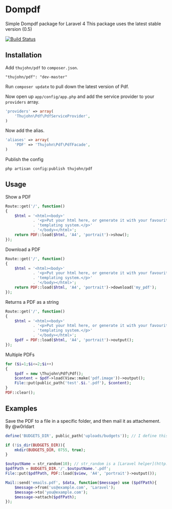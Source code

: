 # Dompdf

Simple Dompdf package for Laravel 4
This package uses the latest stable version (0.5)

[![Build Status](https://travis-ci.org/thujohn/pdf-l4.png?branch=master)](https://travis-ci.org/thujohn/pdf-l4)


## Installation

Add `thujohn/pdf` to `composer.json`.
```
"thujohn/pdf": "dev-master"
```
    
Run `composer update` to pull down the latest version of Pdf.

Now open up `app/config/app.php` and add the service provider to your `providers` array.
```php
'providers' => array(
	'Thujohn\Pdf\PdfServiceProvider',
)
```
Now add the alias.
```php
'aliases' => array(
	'PDF' => 'Thujohn\Pdf\PdfFacade',
)
```
Publish the config
```
php artisan config:publish thujohn/pdf
```


## Usage

Show a PDF
```php
Route::get('/', function()
{
	$html = '<html><body>'
			. '<p>Put your html here, or generate it with your favourite '
			. 'templating system.</p>'
			. '</body></html>';
	return PDF::load($html, 'A4', 'portrait')->show();
});
```

Download a PDF
```php
Route::get('/', function()
{
	$html = '<html><body>'
			. '<p>Put your html here, or generate it with your favourite '
			. 'templating system.</p>'
			. '</body></html>';
	return PDF::load($html, 'A4', 'portrait')->download('my_pdf');
});
```

Returns a PDF as a string
```php
Route::get('/', function()
{
	$html = '<html><body>'
			. '<p>Put your html here, or generate it with your favourite '
			. 'templating system.</p>'
			. '</body></html>';
	$pdf = PDF::load($html, 'A4', 'portrait')->output();
});
```

Multiple PDFs
```php
for ($i=1;$i<=2;$i++)
{
	$pdf = new \Thujohn\Pdf\Pdf();
	$content = $pdf->load(View::make('pdf.image'))->output();
	File::put(public_path('test'.$i.'.pdf'), $content);
}
PDF::clear();
```


## Examples

Save the PDF to a file in a specific folder, and then mail it as attachement.
By @w0rldart

```php
define('BUDGETS_DIR', public_path('uploads/budgets')); // I define this in a constants.php file

if (!is_dir(BUDGETS_DIR)){
	mkdir(BUDGETS_DIR, 0755, true);
}

$outputName = str_random(10); // str_random is a [Laravel helper](http://laravel.com/docs/helpers#strings)
$pdfPath = BUDGETS_DIR.'/'.$outputName.'.pdf';
File::put($pdfPath, PDF::load($view, 'A4', 'portrait')->output());

Mail::send('emails.pdf', $data, function($message) use ($pdfPath){
	$message->from('us@example.com', 'Laravel');
	$message->to('you@example.com');
	$message->attach($pdfPath);
});
```
